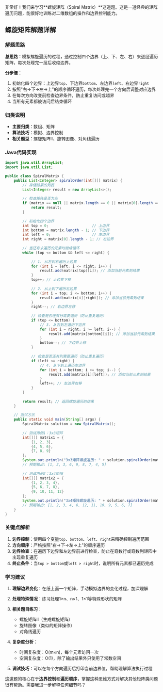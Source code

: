 非常好！我们来学习**螺旋矩阵（Spiral Matrix）**这道题。这是一道经典的矩阵遍历问题，能很好地训练对二维数组的操作和边界控制能力。

## 螺旋矩阵解题详解

### 解题思路

**总思路**：模拟螺旋遍历的过程，通过控制四个边界（上、下、左、右）来逐层遍历矩阵，每次处理完一层后收缩边界。

**分步骤**：
1. 初始化四个边界：上边界`top`、下边界`bottom`、左边界`left`、右边界`right`
2. 按照"右→下→左→上"的顺序循环遍历，每次处理完一个方向后调整对应边界
3. 在每次方向改变前检查边界条件，防止重复访问或越界
4. 当所有元素都被访问后结束循环

### 归类说明
- **主要归类**：数组、矩阵
- **算法技巧**：模拟、边界控制
- **相关题型**：螺旋矩阵II、旋转图像、对角线遍历

### Java代码实现

```java
import java.util.ArrayList;
import java.util.List;

public class SpiralMatrix {
    public List<Integer> spiralOrder(int[][] matrix) {
        // 存储结果的列表
        List<Integer> result = new ArrayList<>();
        
        // 检查矩阵是否为空
        if (matrix == null || matrix.length == 0 || matrix[0].length == 0) {
            return result;
        }
        
        // 初始化四个边界
        int top = 0;                    // 上边界
        int bottom = matrix.length - 1; // 下边界
        int left = 0;                   // 左边界
        int right = matrix[0].length - 1; // 右边界
        
        // 当还有未遍历的元素时继续循环
        while (top <= bottom && left <= right) {
            
            // 1. 从左到右遍历上边界
            for (int i = left; i <= right; i++) {
                result.add(matrix[top][i]); // 添加当前元素到结果
            }
            top++; // 上边界下移
            
            // 2. 从上到下遍历右边界
            for (int i = top; i <= bottom; i++) {
                result.add(matrix[i][right]); // 添加当前元素到结果
            }
            right--; // 右边界左移
            
            // 检查是否还有行需要遍历（防止重复遍历）
            if (top <= bottom) {
                // 3. 从右到左遍历下边界
                for (int i = right; i >= left; i--) {
                    result.add(matrix[bottom][i]); // 添加当前元素到结果
                }
                bottom--; // 下边界上移
            }
            
            // 检查是否还有列需要遍历（防止重复遍历）
            if (left <= right) {
                // 4. 从下到上遍历左边界
                for (int i = bottom; i >= top; i--) {
                    result.add(matrix[i][left]); // 添加当前元素到结果
                }
                left++; // 左边界右移
            }
        }
        
        return result; // 返回螺旋遍历的结果
    }
    
    // 测试方法
    public static void main(String[] args) {
        SpiralMatrix solution = new SpiralMatrix();
        
        // 测试用例1：3x3矩阵
        int[][] matrix1 = {
            {1, 2, 3},
            {4, 5, 6},
            {7, 8, 9}
        };
        System.out.println("3x3矩阵螺旋遍历: " + solution.spiralOrder(matrix1));
        // 预期输出: [1, 2, 3, 6, 9, 8, 7, 4, 5]
        
        // 测试用例2：3x4矩阵
        int[][] matrix2 = {
            {1, 2, 3, 4},
            {5, 6, 7, 8},
            {9, 10, 11, 12}
        };
        System.out.println("3x4矩阵螺旋遍历: " + solution.spiralOrder(matrix2));
        // 预期输出: [1, 2, 3, 4, 8, 12, 11, 10, 9, 5, 6, 7]
    }
}
```

### 关键点解析

1. **边界控制**：使用四个变量`top`、`bottom`、`left`、`right`来精确控制遍历范围
2. **方向顺序**：严格按照"右→下→左→上"的顺序遍历
3. **边界检查**：在遍历下边界和左边界前进行检查，防止在奇数行或奇数列矩阵中出现重复遍历
4. **终止条件**：当`top > bottom`或`left > right`时，说明所有元素都已遍历完成

### 学习建议

1. **理解边界变化**：在纸上画一个矩阵，手动模拟边界的变化过程，加深理解
2. **处理特殊情况**：练习处理1×n、n×1、1×1等特殊形状的矩阵
3. **相关题目练习**：
    - 螺旋矩阵II（生成螺旋矩阵）
    - 旋转图像（类似的矩阵操作）
    - 对角线遍历
4. **复杂度分析**：
    - 时间复杂度：O(m×n)，每个元素访问一次
    - 空间复杂度：O(1)，除了输出结果外只使用了常数空间

5. **调试技巧**：可以在每个方向遍历后打印当前边界值，帮助理解算法执行过程

这道题的核心在于**边界控制**和**遍历顺序**，掌握这种思维方式对解决其他矩阵类问题很有帮助。需要我进一步解释任何细节吗？